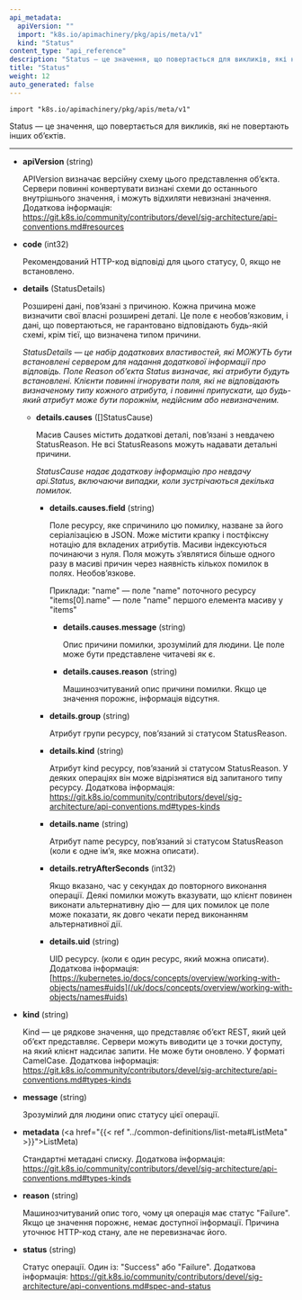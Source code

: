 ```yaml
---
api_metadata:
  apiVersion: ""
  import: "k8s.io/apimachinery/pkg/apis/meta/v1"
  kind: "Status"
content_type: "api_reference"
description: "Status — це значення, що повертається для викликів, які не повертають інших обʼєктів."
title: "Status"
weight: 12
auto_generated: false
---
```


`import "k8s.io/apimachinery/pkg/apis/meta/v1"`

Status — це значення, що повертається для викликів, які не повертають інших обʼєктів.

---

- **apiVersion** (string)

  APIVersion визначає версійну схему цього представлення обʼєкта. Сервери повинні конвертувати визнані схеми до останнього внутрішнього значення, і можуть відхиляти невизнані значення. Додаткова інформація: https://git.k8s.io/community/contributors/devel/sig-architecture/api-conventions.md#resources

- **code** (int32)

  Рекомендований HTTP-код відповіді для цього статусу, 0, якщо не встановлено.

- **details** (StatusDetails)

  Розширені дані, повʼязані з причиною. Кожна причина може визначити свої власні розширені деталі. Це поле є необовʼязковим, і дані, що повертаються, не гарантовано відповідають будь-якій схемі, крім тієї, що визначена типом причини.

  <a name="StatusDetails"></a>
  *StatusDetails — це набір додаткових властивостей, які МОЖУТЬ бути встановлені сервером для надання додаткової інформації про відповідь. Поле Reason обʼєкта Status визначає, які атрибути будуть встановлені. Клієнти повинні ігнорувати поля, які не відповідають визначеному типу кожного атрибута, і повинні припускати, що будь-який атрибут може бути порожнім, недійсним або невизначеним.*

  - **details.causes** ([]StatusCause)

    Масив Causes містить додаткові деталі, повʼязані з невдачею StatusReason. Не всі StatusReasons можуть надавати детальні причини.

    <a name="StatusCause"></a>
    *StatusCause надає додаткову інформацію про невдачу api.Status, включаючи випадки, коли зустрічаються декілька помилок.*

    - **details.causes.field** (string)

      Поле ресурсу, яке спричинило цю помилку, назване за його серіалізацією в JSON. Може містити крапку і постфіксну нотацію для вкладених атрибутів. Масиви індексуються починаючи з нуля. Поля можуть зʼявлятися більше одного разу в масиві причин через наявність кількох помилок в полях. Необовʼязкове.

        Приклади:
          "name" — поле "name" поточного ресурсу
          "items[0].name" — поле "name" першого елемента масиву у "items"

      - **details.causes.message** (string)

        Опис причини помилки, зрозумілий для людини. Це поле може бути представлене читачеві як є.

      - **details.causes.reason** (string)

        Машинозчитуваний опис причини помилки. Якщо це значення порожнє, інформація відсутня.

    - **details.group** (string)

      Атрибут групи ресурсу, повʼязаний зі статусом StatusReason.

    - **details.kind** (string)

      Атрибут kind ресурсу, повʼязаний зі статусом StatusReason. У деяких операціях він може відрізнятися від запитаного типу ресурсу. Додаткова інформація: https://git.k8s.io/community/contributors/devel/sig-architecture/api-conventions.md#types-kinds

    - **details.name** (string)

      Атрибут name ресурсу, повʼязаний зі статусом StatusReason (коли є одне імʼя, яке можна описати).

    - **details.retryAfterSeconds** (int32)

      Якщо вказано, час у секундах до повторного виконання операції. Деякі помилки можуть вказувати, що клієнт повинен виконати альтернативну дію — для цих помилок це поле може показати, як довго чекати перед виконанням альтернативної дії.

    - **details.uid** (string)

      UID ресурсу. (коли є один ресурс, який можна описати). Додаткова інформація: [https://kubernetes.io/docs/concepts/overview/working-with-objects/names#uids](/uk/docs/concepts/overview/working-with-objects/names#uids)

- **kind** (string)

  Kind — це рядкове значення, що представляє обʼєкт REST, який цей обʼєкт представляє. Сервери можуть виводити це з точки доступу, на який клієнт надсилає запити. Не може бути оновлено. У форматі CamelCase. Додаткова інформація: https://git.k8s.io/community/contributors/devel/sig-architecture/api-conventions.md#types-kinds

- **message** (string)

  Зрозумілий для людини опис статусу цієї операції.

- **metadata** (<a href="{{< ref "../common-definitions/list-meta#ListMeta" >}}">ListMeta</a>)

  Стандартні метадані списку. Додаткова інформація: https://git.k8s.io/community/contributors/devel/sig-architecture/api-conventions.md#types-kinds

- **reason** (string)

  Машинозчитуваний опис того, чому ця операція має статус "Failure". Якщо це значення порожнє, немає доступної інформації. Причина уточнює HTTP-код стану, але не перевизначає його.

- **status** (string)

  Статус операції. Один із: "Success" або "Failure". Додаткова інформація: https://git.k8s.io/community/contributors/devel/sig-architecture/api-conventions.md#spec-and-status
